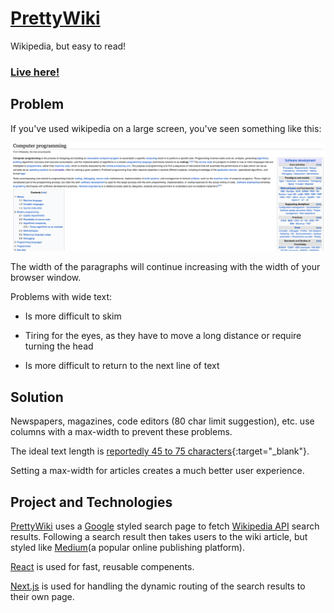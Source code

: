 # [PrettyWiki](prettywiki.netlify.app)

Wikipedia, but easy to read!
### [Live here!](prettywiki.netlify.app)

## Problem

If you've used wikipedia on a large screen, you've seen something like this:

![Wikipedia screenshot](/public/wikipedia_screenshot.png)

The width of the paragraphs will continue increasing with the width of your browser window.

Problems with wide text:

- Is more difficult to skim
  
- Tiring for the eyes, as they have to move a long distance or require turning the head
  
- Is more difficult to return to the next line of text
  

## Solution

Newspapers, magazines, code editors (80 char limit suggestion), etc. use columns with a max-width to prevent these problems.

The ideal text length is [reportedly 45 to 75 characters](https://www.smashingmagazine.com/2014/09/balancing-line-length-font-size-responsive-web-design/){:target="_blank"}.

Setting a max-width for articles creates a much better user experience.

## Project and Technologies

[PrettyWiki](prettywiki.netlify.app) uses a [Google](https://www.google.com) styled search page to fetch [Wikipedia API](https://www.mediawiki.org/wiki/API:Main_page) search results. Following a search result then takes users to the wiki article, but styled like [Medium](https://www.medium.com)(a popular online publishing platform).

[React](https://www.reactjs.org) is used for fast, reusable compenents.

[Next.js](https://www.nextjs.org) is used for handling the dynamic routing of the search results to their own page.
